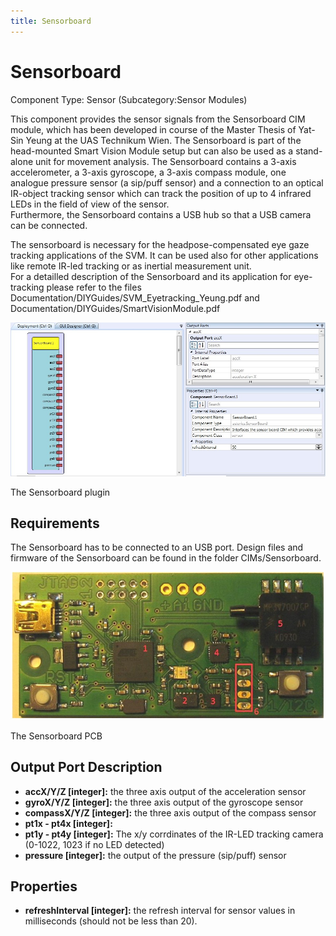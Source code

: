 ```yaml
---
title: Sensorboard
---
```


# Sensorboard

Component Type: Sensor (Subcategory:Sensor Modules)

This component provides the sensor signals from the Sensorboard CIM module, which has been developed in course of the Master Thesis of Yat-Sin Yeung at the UAS Technikum Wien. The Sensorboard is part of the head-mounted Smart Vision Module setup but can also be used as a stand-alone unit for movement analysis. The Sensorboard contains a 3-axis accelerometer, a 3-axis gyroscope, a 3-axis compass module, one analogue pressure sensor (a sip/puff sensor) and a connection to an optical IR-object tracking sensor which can track the position of up to 4 infrared LEDs in the field of view of the sensor.  
Furthermore, the Sensorboard contains a USB hub so that a USB camera can be connected.

The sensorboard is necessary for the headpose-compensated eye gaze tracking applications of the SVM. It can be used also for other applications like remote IR-led tracking or as inertial measurement unit.  
For a detailled description of the Sensorboard and its application for eye-tracking please refer to the files Documentation/DIYGuides/SVM\_Eyetracking\_Yeung.pdf and Documentation/DIYGuides/SmartVisionModule.pdf

![Screenshot: Sensorboard plugin](img/sensorboard_plugin.jpg "Screenshot: Sensorboard plugin")

The Sensorboard plugin

## Requirements

The Sensorboard has to be connected to an USB port. Design files and firmware of the Sensorboard can be found in the folder CIMs/Sensorboard.

![Screenshot: the Sensorboard PCB](img/sensorboard.jpg "Screenshot: Sensorboard PCB")

The Sensorboard PCB

## Output Port Description

*   **accX/Y/Z \[integer\]:** the three axis output of the acceleration sensor
*   **gyroX/Y/Z \[integer\]:** the three axis output of the gyroscope sensor
*   **compassX/Y/Z \[integer\]:** the three axis output of the compass sensor
*   **pt1x - pt4x \[integer\]:**
*   **pt1y - pt4y \[integer\]:** The x/y corrdinates of the IR-LED tracking camera (0-1022, 1023 if no LED detected)
*   **pressure \[integer\]:** the output of the pressure (sip/puff) sensor

## Properties

*   **refreshInterval \[integer\]:** the refresh interval for sensor values in milliseconds (should not be less than 20).
